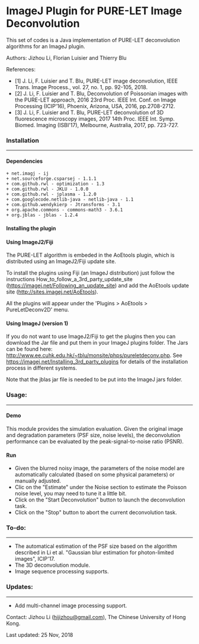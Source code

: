 ImageJ Plugin for PURE-LET Image Deconvolution
=============
This set of codes is a Java implementation of PURE-LET deconvolution algorithms for an ImageJ plugin. 

Authors: Jizhou Li, Florian Luisier and Thierry Blu

References:
- [1] J. Li, F. Luisier and T. Blu, PURE-LET image deconvolution, IEEE Trans. Image Process., 
        vol. 27, no. 1, pp. 92-105, 2018.
- [2] J. Li, F. Luisier and T. Blu, Deconvolution of Poissonian images with the PURE-LET approach, 
        2016 23rd Proc. IEEE Int. Conf. on Image Processing (ICIP'16), Phoenix, Arizona, USA, 2016, pp.2708-2712.
- [3] J. Li, F. Luisier and T. Blu, PURE-LET deconvolution of 3D fluorescence microscopy images, 
        2017 14th Proc. IEEE Int. Symp. Biomed. Imaging (ISBI'17), Melbourne, Australia, 2017, pp. 723-727.
   
### Installation
-----------
#### Dependencies

```
+ net.imagj - ij
+ net.sourceforge.csparsej - 1.1.1
+ com.github.rwl - optimization - 1.3
+ com.github.rwl - JKLU - 1.0.0
+ com.github.rwl - jplasma - 1.2.0
+ com.googlecode.netlib-java - netlib-java - 1.1
+ com.github.wendykierp - Jtransforms - 3.1
+ org.apache.commons - commons-math3 - 3.6.1
+ org.jblas - jblas - 1.2.4
```

#### Installing the plugin

#### Using ImageJ2/Fiji

The PURE-LET algorithm is embeded in the AoEtools plugin, which is distributed using an ImageJ2/Fiji update site.

To install the plugins using Fiji (an ImageJ distribution) just follow the instructions How_to_follow_a_3rd_party_update_site (https://imagej.net/Following_an_update_site) and add the AoEtools update site (http://sites.imagej.net/AoEtools).

All the plugins will appear under the 'Plugins > AoEtools > PureLetDeconv2D' menu.

#### Using ImageJ (version 1)

If you do not want to use ImageJ2/Fiji to get the plugins then you can download the Jar file and put them in your ImageJ plugins folder. The Jars can be found here: http://www.ee.cuhk.edu.hk/~tblu/monsite/phps/pureletdeconv.php. See https://imagej.net/Installing_3rd_party_plugins for details of the installation process in different systems.

Note that the jblas jar file is needed to be put into the ImageJ jars folder.

### Usage:
-----------

#### Demo
This module provides the simulation evaluation. Given the original image and degradation parameters (PSF size, noise levels), the deconvolution performance can be evaluated by the peak-signal-to-noise ratio (PSNR). 

#### Run
- Given the blurred noisy image, the parameters of the noise model are automatically calculated (based on some physical parameters) or manually adjusted.  
- Clic on the "Estimate" under the Noise section to estimate the Poisson noise level, you may need to tune it a little bit.
- Click on the "Start Deconvolution" button to launch the deconvolution task.
- Click on the "Stop" button to abort the current deconvolution task.

### To-do:
-----------

- The automatical estimation of the PSF size based on the algorithm described in Li et al. "Gaussian blur estimation for photon-limited images", ICIP'17.
- The 3D deconvolution module.
- Image sequence processing supports.

### Updates:
-----------

- Add multi-channel image processing support.

Contact: Jizhou Li (hijizhou@gmail.com), The Chinese University of Hong Kong.

Last updated: 25 Nov, 2018
